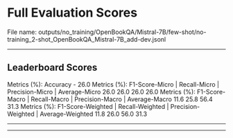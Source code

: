 # Full Evaluation Scores

File name: outputs/no_training/OpenBookQA/Mistral-7B/few-shot/no-training_2-shot_OpenBookQA_Mistral-7B_add-dev.jsonl


---

## Leaderboard Scores

Metrics (%): Accuracy - 26.0
Metrics (%): F1-Score-Micro | Recall-Micro | Precision-Micro | Average-Micro
                26.0        26.0          26.0        26.0
Metrics (%): F1-Score-Macro | Recall-Macro | Precision-Macro | Average-Macro
                11.6        25.8          56.4        31.3
Metrics (%): F1-Score-Weighted | Recall-Weighted | Precision-Weighted | Average-Weighted
                11.8        26.0          56.0        31.3

---


---

